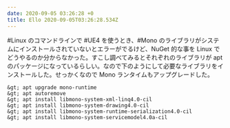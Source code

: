 ```yaml
---
date: 2020-09-05 03:26:28 +0
title: Ello 2020-09-05T03:26:28.534Z
---
```

#Linux のコマンドラインで #UE4 を使うとき、#Mono のライブラリがシステムにインストールされていないとエラーがでるけど、NuGet 的な事を Linux でどうやるのか分からなかった。すこし調べてみるとそれぞれのライブラリが apt のパッケージになっているらしい。なので下のようにして必要なライブラリをインストールした。せっかくなので Mono ランタイムもアップグレードした。

```
&gt; apt upgrade mono-runtime
&gt; apt autoremove
&gt; apt install libmono-system-xml-linq4.0-cil
&gt; apt install libmono-system-drawing4.0-cil
&gt; apt install libmono-system-runtime-serialization4.0-cil
&gt; apt install libmono-system-servicemodel4.0a-cil
```



